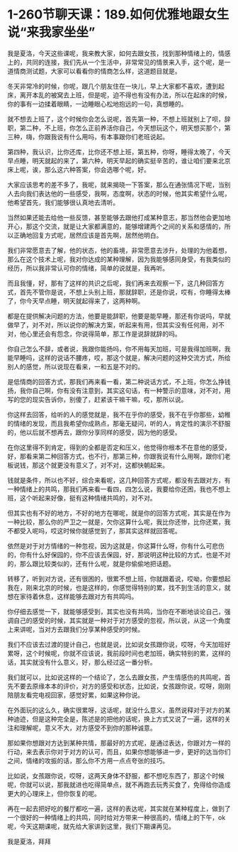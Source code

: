 # 1-260节聊天课：189.如何优雅地跟女生说“来我家坐坐”

我是夏洛，今天这些课呢，我来教大家，如何去跟女孩，找到那种情绪上的，情感上的，共同的连接，我们先从一个生活中，非常常见的情景来入手，这个呢，是一道情商测试题，大家可以看看你的情商怎么样，这道题目就是。

冬天非常冷的时候，你呢，跟几个朋友住在一块儿，早上大家都不喜欢，遭到起床，离开本乱的被窝去上班，但是呢，迫不得也有没有办法，所以在起床的时候，你的事有一边揉着眼睛，一边睡眼心松地抱远的一句，真想睡的。

就不想去上班了，这个时候你会怎么说呢，首先第一种，不想上班就别上了呗，辞职，第二种，不上班，你怎么正前养活你自己，今天想玩这个，明天想买那个，第三种，嗨，你跟我说有什么用吗，有本事跟你们老班说起。

第四种，我认识，比你还库，比你还不想上班，第五种，你呀，睡得太晚了，今天早点睡，明天就起的来了，第六种，明天早起的确实挺辛苦的，谁让咱们要来北京床上呢，诶，那么这六种答案，你会选哪个呢，好。

大家应该思考的差不多了，我呢，就来揭晓一下答案，那么在通张情况下呢，当别人去向我们表达他的一些感受，我啊，态度啊，状态的时候，他其实希望什么呢，他希望首先，我们能够很认真地去清听。

当然如果还能去给他一些反馈，甚至能够去跟他打成某种意志，那当然他会更加地开心，那这个交流，就是让大家都满意的，能够增建两个之间的关系和感情的，所以正确地回复方式呢，居然应该是首先啊，居然他明白。

我们非常愿意去了解，他的状态，他的畜境，非常愿意去涉升，处理的为他着想，那么在这个技术上呢，我对你达成的某种理解，因为我能够感同身受，有我类似的经历，所以我非常认可你的情绪，简单的说就是，我再听。

而且我懂，好，那有了这样的共识之后呢，我们再来去观察一下，这几种回答方式，首先不管你是说，不想上头别上班，那就辞职，还是你说，哎有，你睡得太棒了，你今天早点睡，明天就起得来了，这两种啊。

都是在提供解决问题的方法，他要是能辞职，他要是能早睡，那还有你说吗，早就做早了，对不对，所以说你的解决方案，听起来有用，但其实没有任何用，对不对，他心里还会有怨念，你说得简单，那工作是说辞就辞的吗。

你自己怎么不辞，或者说，我跟你能扬吗，你不用每天加班，可是我得加班啊，我能早睡吗，这样的说话不腰疼，哎，那这个就是，解决问题的这种交流方式，所给别人的感觉，所以说现在看来，一和五是不对的。

是低情商的回答方式，那我们再来看一看，第二种说话方式，不上班，你怎么挣钱扬，我你自己啊，你有没有注意到，其实这句话，有一种警示的意味，对不对，用写的您的现实告诉你，别傻了，赶紧该干嘛干嘛，哎，那所以说。

你这样去回答，给听的人的感觉就是，我不在乎你的感受，我不在乎你那些，幼稚的情绪的发现，而且我希望你成熟点，那毫无疑问，听的人，肯定性的演示不舒服的，他以后就不想再去，跟你分享同样的感受，因为他的感受。

在你这里得不到肯定，得到的全都是否定和压义，他觉得你根本不在意他的感受，好，那看来第二种回答方式，也不行，那第三种，你跟我说有什么用啊，跟你们老板说钱，那这个就更没有意义了，对不对，这都快朝起来。

钱就是条件，所以也不好，综合来看呢，这几种回答方式呢，都没有去跟对方，有一种情绪上的共鸣，那我们再来看一看四，四怎么说，我要给你还困，我也不想上班，这个听起来好像，挺有这种情绪共鸣的，对不对。

但其实也有不好的地方，不好的地方在哪呢，就是你的回答方式呢，其实是在作为一种比较，那么你的严卫之一就是，欠你这算什么呢，我比你还惨，比你还累，我不都受入呢吗，哎这时候你就感觉到了，那其实这样就回答呢。

依然是对于对方情绪的一种忽视，因为这就是，你这算什么呀，你有什么可悲伤的，你有什么好保园的，你不应该去保园，好，那说明这种比较的方式，也是不对的，那么跟比较类似的，还有什么呢，就是你偷偷地把话题。

转移了，听到对方说，还有很困的，很累不想上班，你就跟着说，哎呦，你要想起我在，刚来北京的时候，也是这样的，你感觉得特别的累，找不到生活的意义，就想在家待着休息，这样能够去跟对方有共鸣吗。

你仔细去感觉一下，就能够感受到，其实也没有共鸣，当你在不断地谈论自己，强调自己的感受的时候，其实就是一种对于对方感受的忽视，所以说，从这一个角度上来讲呢，当对方去跟我们分享某种感受的时候。

我们不应该去过渡的提计自己，也就是说，比如说女孩跟你说，哎呀，今天加班好累呀，这个时候呢，你就不应该说，我前段时间也老加班，确实特别的累，这样的话，其实就没有什么意义，好，那么经过这一番分析。

我们就可以，比如说这样的一个结论了，怎么去跟女孩，产生情感伤的共鸣呢，首先不要去原缘本本的评价，对方的感受和状态，比如说，女孩跟你说，哎呀，刚刚陪朋友看完电视回家，感觉好累，如果这种你说。

在外面玩的这么久，确实很累呀，这话呢，就没什么意义，虽然说释对于对方的某种迪迹，但是这种完全是，陈述是的把他的话呢，换上方式又说了一遍，这样的关注和理解呢，意义不大，对方感受不到你的那种诚意。

那如果你想跟对方达到某种共情，那最好的方式呢，是通过表达，你跟对方一样的行动，来去表示你对于对方的认可，而且，如果你想能够进一步，更好的达当你们之间，情绪的攻振的话，那么你不方用一点点夸张的技巧。

比如说，女孩跟你说，哎呀，这两天身体不舒服，都不想吃东西了，那这个时候呢，你就可以说，那我就进也吃得简单点，就不再跑去玩秀买食了，免得给你造成更大的心理床上，但你恢复的呢。

再在一起去把好吃的餐厅都吃一遍，这样的表达呢，其实就在某种程度上，做到了一个很好的一种情绪上的共鸣，同时给对方带来一种很高的，情绪上的下午，ok呢，今天这期课呢，就先给大家讲到这里，我们下期课再见。

我是夏洛，拜拜